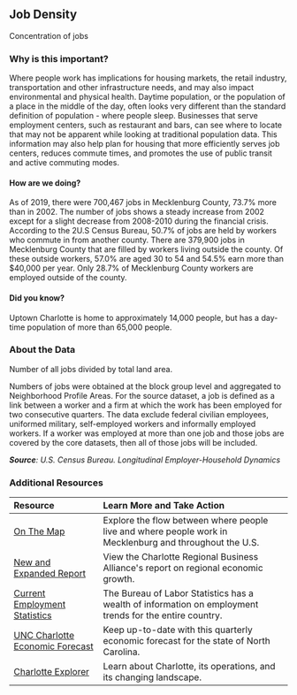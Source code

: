## Job Density
Concentration of jobs

### Why is this important?
Where people work has implications for housing markets, the retail industry, transportation and other infrastructure needs, and may also impact environmental and physical health. Daytime population, or the population of a place in the middle of the day, often looks very different than the standard definition of population - where people sleep. Businesses that serve employment centers, such as restaurant and bars, can see where to locate that may not be apparent while looking at traditional population data. This information may also help plan for housing that more efficiently serves job centers, reduces commute times, and promotes the use of public transit and active commuting modes. 

#### How are we doing?
As of 2019, there were 700,467 jobs in Mecklenburg County, 73.7% more than in 2002. The number of jobs shows a steady increase from 2002 except for a slight decrease from 2008-2010 during the financial crisis. According to the 2U.S Census Bureau, 50.7% of jobs are held by workers who commute in from another county. There are 379,900 jobs in Mecklenburg County that are filled by workers living outside the county. Of these outside workers, 57.0% are aged 30 to 54 and 54.5% earn more than $40,000 per year. Only 28.7% of Mecklenburg County workers are employed outside of the county.

#### Did you know?
Uptown Charlotte is home to approximately 14,000 people, but has a day-time population of more than 65,000 people.

### About the Data 
Number of all jobs divided by total land area. 

Numbers of jobs were obtained at the block group level and aggregated to Neighborhood Profile Areas. For the source dataset, a job is defined as a link between a worker and a firm at which the work has been employed for two consecutive quarters. The data exclude federal civilian employees, uniformed military, self-employed workers and informally employed workers. If a worker was employed at more than one job and those jobs are covered by the core datasets, then all of those jobs will be included. 

_**Source**: U.S. Census Bureau. Longitudinal Employer-Household Dynamics_

### Additional Resources
|Resource | Learn More and Take Action | 
|:--- | :--- |
|[On The Map](http://onthemap.ces.census.gov/)| Explore the flow between where people live and where people work in Mecklenburg and throughout the U.S.
|[New and Expanded Report](https://charlotteregion.com/pages/growth-report/)| View the Charlotte Regional Business Alliance's report on regional economic growth.
|[Current Employment Statistics](http://www.bls.gov/ces/)| The Bureau of Labor Statistics has a wealth of information on employment trends for the entire country.
|[UNC Charlotte Economic Forecast](http://belkcollege.uncc.edu/business-community/economic-forecast)|Keep up-to-date with this quarterly economic forecast for the state of North Carolina.
|[Charlotte Explorer](https://explore.charlottenc.gov/)| Learn about Charlotte, its operations, and its changing landscape.